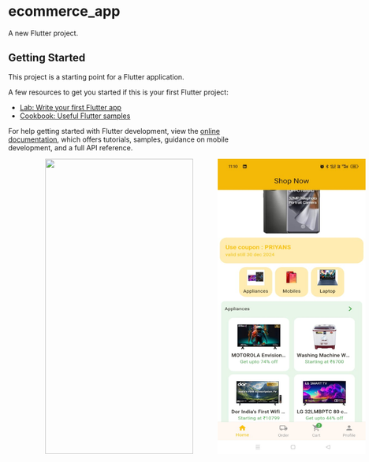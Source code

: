 # ecommerce_app

A new Flutter project.

## Getting Started

This project is a starting point for a Flutter application.

A few resources to get you started if this is your first Flutter project:

- [Lab: Write your first Flutter app](https://docs.flutter.dev/get-started/codelab)
- [Cookbook: Useful Flutter samples](https://docs.flutter.dev/cookbook)

For help getting started with Flutter development, view the
[online documentation](https://docs.flutter.dev/), which offers tutorials,
samples, guidance on mobile development, and a full API reference.

<div style="width: 800px; display: flex; align-items: center; justify-content: center;">
  <img src="assets/images/screen_recording.gif" height="600" width="300" style="margin-right: 50px;">
  <img src="assets/images/image.jpg" height="600" width="300">
</div>
